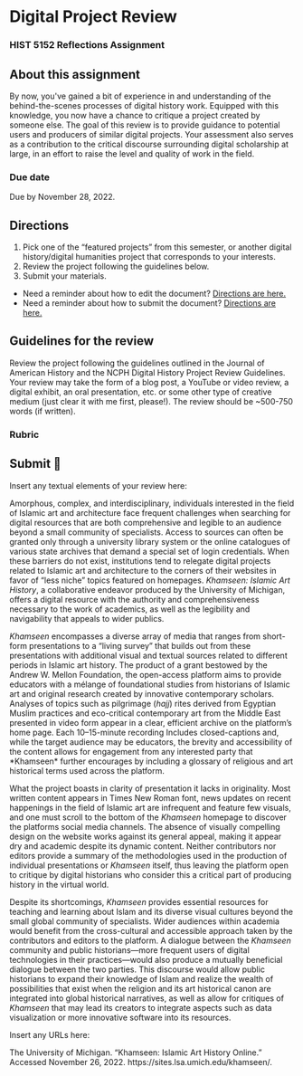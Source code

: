 # Digital Project Review
### HIST 5152 Reflections Assignment

## About this assignment
By now, you've gained a bit of experience in and understanding of the behind-the-scenes processes of digital history work. Equipped with this knowledge, you now have a chance to critique a project created by someone else. The goal of this review is to provide guidance to potential users and producers of similar digital projects. Your assessment also serves as a contribution to the critical discourse surrounding digital scholarship at large, in an effort to raise the level and quality of work in the field.

### Due date
Due by November 28, 2022.

## Directions
1. Pick one of the “featured projects” from this semester, or another digital history/digital humanities project that corresponds to your interests. 
2. Review the project following the guidelines below.
3. Submit your materials.
  - Need a reminder about how to edit the document? [Directions are here.](https://github.com/HIST5152/assignments/blob/main/README.md#editing-the-documents)
  - Need a reminder about how to submit the document? [Directions are here.](https://github.com/HIST5152/assignments/blob/main/README.md#submitting-the-documents)

## Guidelines for the review
Review the project following the guidelines outlined in the Journal of American History and the NCPH Digital History Project Review Guidelines. Your review may take the form of a blog post, a YouTube or video review, a digital exhibit, an oral presentation, etc. or some other type of creative medium (just clear it with me first, please!). The review should be ~500-750 words (if written).

### Rubric

## Submit 🎯
Insert any textual elements of your review here:
<p>Amorphous, complex, and interdisciplinary, individuals interested in the field of Islamic art and architecture face frequent challenges when searching for digital resources that are both comprehensive and legible to an audience beyond a small community of specialists. Access to sources can often be granted only through a university library system or the online catalogues of various state archives that demand a special set of login credentials. When these barriers do not exist, institutions tend to relegate digital projects related to Islamic art and architecture to the corners of their websites in favor of “less niche” topics featured on homepages. <em>Khamseen: Islamic Art History</em>, a collaborative endeavor produced by the University of Michigan, offers a digital resource with the authority and comprehensiveness necessary to the work of academics, as well as the legibility and navigability that appeals to wider publics.</p>
<p><em>Khamseen</em> encompasses a diverse array of media that ranges from short-form presentations to a “living survey” that builds out from these presentations with additional visual and textual sources related to different periods in Islamic art history. The product of a grant bestowed by the Andrew W. Mellon Foundation, the open-access platform aims to provide educators with a mélange of foundational studies from historians of Islamic art and original research created by innovative contemporary scholars. Analyses of topics such as pilgrimage (<em>hajj</em>) rites derived from Egyptian Muslim practices and eco-critical contemporary art from the Middle East presented in video form appear in a clear, efficient archive on the platform’s home page. Each 10–15-minute recording Includes closed-captions and, while the target audience may be educators, the brevity and accessibility of the content allows for engagement from any interested party that *Khamseen* further encourages by including a glossary of religious and art historical terms used across the platform.</p>  
<p>What the project boasts in clarity of presentation it lacks in originality. Most written content appears in Times New Roman font, news updates on recent happenings in the field of Islamic art are infrequent and feature few visuals, and one must scroll to the bottom of the <em>Khamseen</em> homepage to discover the platforms social media channels. The absence of visually compelling design on the website works against its general appeal, making it appear dry and academic despite its dynamic content. Neither contributors nor editors provide a summary of the methodologies used in the production of individual presentations or <em>Khamseen</em> itself, thus leaving the platform open to critique by digital historians who consider this a critical part of producing history in the virtual world.</p>  
<p>Despite its shortcomings, <em>Khamseen</em> provides essential resources for teaching and learning about Islam and its diverse visual cultures beyond the small global community of specialists. Wider audiences within academia would benefit from the cross-cultural and accessible approach taken by the contributors and editors to the platform. A dialogue between the <em>Khamseen</em> community and public historians—more frequent users of digital technologies in their practices—would also produce a mutually beneficial dialogue between the two parties. This discourse would allow public historians to expand their knowledge of Islam and realize the wealth of possibilities that exist when the religion and its art historical canon are integrated into global historical narratives, as well as allow for critiques of <em>Khamseen</em> that may lead its creators to integrate aspects such as data visualization or more innovative software into its resources.</p>  

Insert any URLs here:
<p>The University of Michigan. “Khamseen: Islamic Art History Online.” Accessed November 26, 2022. https://sites.lsa.umich.edu/khamseen/.  
